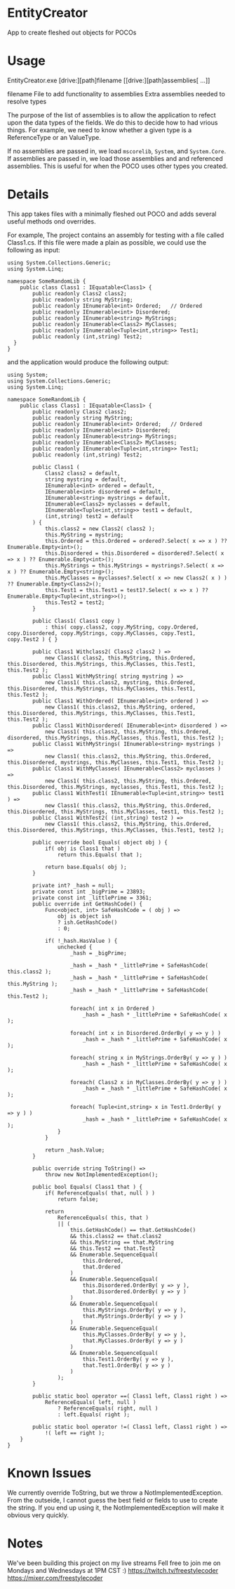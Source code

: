 # EntityCreator
App to create fleshed out objects for POCOs

# Usage
EntityCreator.exe [drive:][path]filename [[drive:][path]assemblies[ ...]]

  filename      File to add functionality to
  assemblies    Extra assemblies needed to resolve types


The purpose of the list of assemblies is to allow the application to refect upon the data types of the fields. We do this to decide how to had vrious things. For example, we need to know whether a given type is a ReferenceType or an ValueType.

If no assemblies are passed in, we load `mscorelib`, `System`, and `System.Core`.  If assemblies are passed in, we load those assemblies and and referenced assemblies.  This is useful for when the POCO uses other types you created.

# Details
This app takes files with a minimally fleshed out POCO and adds several useful methods ond overrides.

For example, The project contains an assembly for testing with a file called Class1.cs. If this file were made a plain as possible, we could use the following as input:

```using System;
using System.Collections.Generic;
using System.Linq;

namespace SomeRandomLib {
	public class Class1 : IEquatable<Class1> {
		public readonly Class2 class2;
		public readonly string MyString;
		public readonly IEnumerable<int> Ordered;	// Ordered
		public readonly IEnumerable<int> Disordered;
		public readonly IEnumerable<string> MyStrings;
		public readonly IEnumerable<Class2> MyClasses;
		public readonly IEnumerable<Tuple<int,string>> Test1;
		public readonly (int,string) Test2;
  }
}
```

and the application would produce the following output:

```
using System;
using System.Collections.Generic;
using System.Linq;

namespace SomeRandomLib {
	public class Class1 : IEquatable<Class1> {
		public readonly Class2 class2;
		public readonly string MyString;
		public readonly IEnumerable<int> Ordered;	// Ordered
		public readonly IEnumerable<int> Disordered;
		public readonly IEnumerable<string> MyStrings;
		public readonly IEnumerable<Class2> MyClasses;
		public readonly IEnumerable<Tuple<int,string>> Test1;
		public readonly (int,string) Test2;

		public Class1 (
			Class2 class2 = default,
			string mystring = default,
			IEnumerable<int> ordered = default,
			IEnumerable<int> disordered = default,
			IEnumerable<string> mystrings = default,
			IEnumerable<Class2> myclasses = default,
			IEnumerable<Tuple<int,string>> test1 = default,
			(int,string) test2 = default
		) {
			this.class2 = new Class2( class2 );
			this.MyString = mystring;
			this.Ordered = this.Ordered = ordered?.Select( x => x ) ?? Enumerable.Empty<int>();
			this.Disordered = this.Disordered = disordered?.Select( x => x ) ?? Enumerable.Empty<int>();
			this.MyStrings = this.MyStrings = mystrings?.Select( x => x ) ?? Enumerable.Empty<string>();
			this.MyClasses = myclasses?.Select( x => new Class2( x ) ) ?? Enumerable.Empty<Class2>();
			this.Test1 = this.Test1 = test1?.Select( x => x ) ?? Enumerable.Empty<Tuple<int,string>>();
			this.Test2 = test2;
		}

		public Class1( Class1 copy )
			: this( copy.class2, copy.MyString, copy.Ordered, copy.Disordered, copy.MyStrings, copy.MyClasses, copy.Test1, copy.Test2 ) { }

		public Class1 Withclass2( Class2 class2 ) =>
			new Class1( class2, this.MyString, this.Ordered, this.Disordered, this.MyStrings, this.MyClasses, this.Test1, this.Test2 );
		public Class1 WithMyString( string mystring ) =>
			new Class1( this.class2, mystring, this.Ordered, this.Disordered, this.MyStrings, this.MyClasses, this.Test1, this.Test2 );
		public Class1 WithOrdered( IEnumerable<int> ordered ) =>
			new Class1( this.class2, this.MyString, ordered, this.Disordered, this.MyStrings, this.MyClasses, this.Test1, this.Test2 );
		public Class1 WithDisordered( IEnumerable<int> disordered ) =>
			new Class1( this.class2, this.MyString, this.Ordered, disordered, this.MyStrings, this.MyClasses, this.Test1, this.Test2 );
		public Class1 WithMyStrings( IEnumerable<string> mystrings ) =>
			new Class1( this.class2, this.MyString, this.Ordered, this.Disordered, mystrings, this.MyClasses, this.Test1, this.Test2 );
		public Class1 WithMyClasses( IEnumerable<Class2> myclasses ) =>
			new Class1( this.class2, this.MyString, this.Ordered, this.Disordered, this.MyStrings, myclasses, this.Test1, this.Test2 );
		public Class1 WithTest1( IEnumerable<Tuple<int,string>> test1 ) =>
			new Class1( this.class2, this.MyString, this.Ordered, this.Disordered, this.MyStrings, this.MyClasses, test1, this.Test2 );
		public Class1 WithTest2( (int,string) test2 ) =>
			new Class1( this.class2, this.MyString, this.Ordered, this.Disordered, this.MyStrings, this.MyClasses, this.Test1, test2 );

		public override bool Equals( object obj ) {
			if( obj is Class1 that )
				return this.Equals( that );

			return base.Equals( obj );
		}

		private int? _hash = null;
		private const int _bigPrime = 23893;
		private const int _littlePrime = 3361;
		public override int GetHashCode() {
			Func<object, int> SafeHashCode = ( obj ) =>
				obj is object ish
				? ish.GetHashCode()
				: 0;

			if( !_hash.HasValue ) {
				unchecked {
					_hash = _bigPrime;

					_hash = _hash * _littlePrime + SafeHashCode( this.class2 );
					_hash = _hash * _littlePrime + SafeHashCode( this.MyString );
					_hash = _hash * _littlePrime + SafeHashCode( this.Test2 );

					foreach( int x in Ordered )
						_hash = _hash * _littlePrime + SafeHashCode( x );

					foreach( int x in Disordered.OrderBy( y => y ) )
						_hash = _hash * _littlePrime + SafeHashCode( x );

					foreach( string x in MyStrings.OrderBy( y => y ) )
						_hash = _hash * _littlePrime + SafeHashCode( x );

					foreach( Class2 x in MyClasses.OrderBy( y => y ) )
						_hash = _hash * _littlePrime + SafeHashCode( x );

					foreach( Tuple<int,string> x in Test1.OrderBy( y => y ) )
						_hash = _hash * _littlePrime + SafeHashCode( x );
				}
			}

			return _hash.Value;
		}

		public override string ToString() =>
			throw new NotImplementedException();

		public bool Equals( Class1 that ) {
			if( ReferenceEquals( that, null ) )
				return false;

			return
				ReferenceEquals( this, that )
				|| (
					this.GetHashCode() == that.GetHashCode()
					&& this.class2 == that.class2
					&& this.MyString == that.MyString
					&& this.Test2 == that.Test2
					&& Enumerable.SequenceEqual(
						this.Ordered,
						that.Ordered
					)
					&& Enumerable.SequenceEqual(
						this.Disordered.OrderBy( y => y ),
						that.Disordered.OrderBy( y => y )
					)
					&& Enumerable.SequenceEqual(
						this.MyStrings.OrderBy( y => y ),
						that.MyStrings.OrderBy( y => y )
					)
					&& Enumerable.SequenceEqual(
						this.MyClasses.OrderBy( y => y ),
						that.MyClasses.OrderBy( y => y )
					)
					&& Enumerable.SequenceEqual(
						this.Test1.OrderBy( y => y ),
						that.Test1.OrderBy( y => y )
					)
				);
		}

		public static bool operator ==( Class1 left, Class1 right ) =>
			ReferenceEquals( left, null )
				? ReferenceEquals( right, null )
				: left.Equals( right );

		public static bool operator !=( Class1 left, Class1 right ) =>
			!( left == right );
	}
}
```

# Known Issues
We currently override ToString, but we throw a NotImplementedException. From the outseide, I cannot guess the best field or fields to use to create the string. If you end up using it, the NotImplementedException will make it obvious very quickly.

# Notes
We've been building this project on my live streams Fell free to join me on Mondays and Wednesdays at 1PM CST :)
https://twitch.tv/freestylecoder
https://mixer.com/freestylecoder


